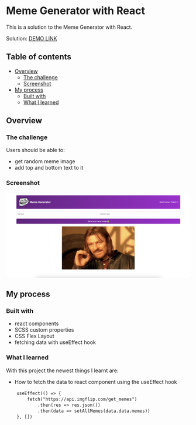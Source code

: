 # Meme Generator with React

This is a solution to the Meme Generator with React.

Solution: [DEMO LINK](https://anastasiiahombalevska.github.io/meme-generator/)

## Table of contents

- [Overview](#overview)
  - [The challenge](#the-challenge)
  - [Screenshot](#screenshot)
- [My process](#my-process)
  - [Built with](#built-with)
  - [What I learned](#what-i-learned)

## Overview

### The challenge

Users should be able to:

- get random meme image
- add top and bottom text to it

### Screenshot

![screenshot](/public/meme-generator.png)

## My process

### Built with

- react components
- SCSS custom properties
- CSS Flex Layout
- fetching data with useEffect hook

### What I learned

With this project the newest things I learnt are:

- How to fetch the data to react component using the useEffect hook

```react component
    useEffect(() => {
        fetch("https://api.imgflip.com/get_memes")
            .then(res => res.json())
            .then(data => setAllMemes(data.data.memes))
    }, []) 
```
